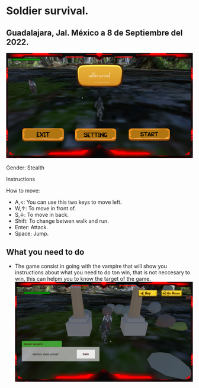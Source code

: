 # Soldier survival.

## Guadalajara, Jal. México a 8 de Septiembre del 2022.


![Vadim01j12feradim's Streak](./readmeImages/SoldierSurvival_2022B.pdf-image-003.png)

Gender: Stealth

Instructions

How to move:
* A,<: You can use this two keys to move left.
* W,↑: To move in front of.
* S,↓: To move in back.
* Shift: To change betwen walk and run.
* Enter: Attack.
* Space: Jump.

## What you need to do
* The game consist in going with the vampire that will show you instructions about what you need to do ton win, that is not neccesary to win, this can helpm you to know the target of the game.
![Vadim01j12feradim's Streack](./readmeImages/SoldierSurvival_2022B.pdf-image-004.png)
